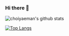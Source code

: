 ### Hi there 👋

![choiyaeman's github stats](https://github-readme-stats.vercel.app/api?username=choiyaeman&show_icons=true&theme=merko) 

[![Top Langs](https://github-readme-stats.vercel.app/api/top-langs/?username=choiyaeman&layout=compact&theme=radical)](https://github.com/choiyaeman)
